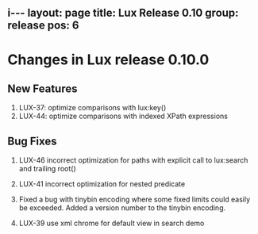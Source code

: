 i---
layout: page
title: Lux Release 0.10
group: release
pos: 6
---

# Changes in Lux release 0.10.0

## New Features

1. LUX-37: optimize comparisons with lux:key()
2. LUX-44: optimize comparisons with indexed XPath expressions 

## Bug Fixes

1. LUX-46 incorrect optimization for paths with explicit call to lux:search and trailing root()

2. LUX-41 incorrect optimization for nested predicate

3. Fixed a bug with tinybin encoding where some fixed limits could easily
be exceeded.  Added a version number to the tinybin encoding.

4. LUX-39 use xml chrome for default view in search demo

